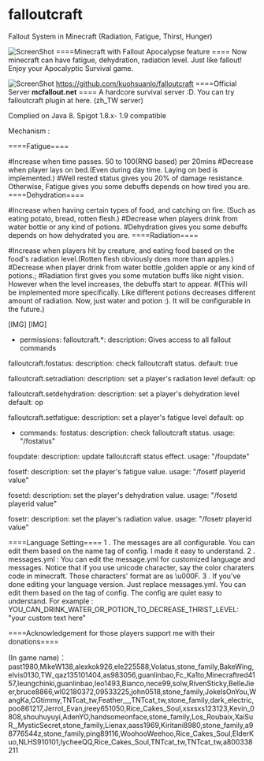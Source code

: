# falloutcraft
Fallout System in Minecraft (Radiation, Fatigue, Thirst, Hunger)

 
![ScreenShot](https://www.spigotmc.org/attachments/foc_logo-png.123360/)
====Minecraft with Fallout Apocalypse feature ====
Now minecraft can have fatigue, dehydration, radiation level. Just like fallout! Enjoy your Apocalyptic Survival game.

![ScreenShot](https://www.spigotmc.org/attachments/plugins-png.118236/)
https://github.com/kuohsuanlo/falloutcraft
====Official Server **mcfallout.net** ====
A hardcore survival server :D. You can try falloutcraft plugin at here. (zh_TW server)

Complied on Java 8.
Spigot 1.8.x- 1.9 compatible


Mechanism :

====Fatigue====

#Increase when time passes. 50 to 100(RNG based) per 20mins
#Decrease when player lays on bed.(Even during day time. Laying on bed is implemented.)
#Well rested status gives you 20% of damage resistance. Otherwise, Fatigue gives you some debuffs depends on how tired you are.
====Dehydration====

#Increase when having certain types of food, and catching on fire. (Such as eating potato, bread, rotten flesh.)
#Decrease when players drink from water bottle or any kind of potions.
#Dehydration gives you some debuffs depends on how dehydrated you are.
====Radiation====

#Increase when players hit by creature, and eating food based on the food's radiation level.(Rotten flesh obviously does more than apples.)
#Decrease when player drink from water bottle ,golden apple or any kind of potions.;
#Radiation first gives you some mutation buffs like night vision. However when the level increases, the debuffs start to appear.
#(This will be implemented more specifically. Like different potions decreases different amount of radiation. Now, just water and potion :). It will be configurable in the future.)

[​IMG]
[​IMG]
* permissions:
falloutcraft.*:
description: Gives access to all fallout commands

falloutcraft.fostatus:
description: check falloutcraft status. default: true

falloutcraft.setradiation:
description: set a player's radiation level default: op

falloutcraft.setdehydration:
description: set a player's dehydration level default: op

falloutcraft.setfatigue:
description: set a player's fatigue level default: op

* commands:
fostatus:
description: check falloutcraft status. usage: "/fostatus"

foupdate:
description: update falloutcraft status effect. usage: "/foupdate"

fosetf:
description: set the player's fatigue value. usage: "/fosetf playerid value"

fosetd:
description: set the player's dehydration value. usage: "/fosetd playerid value"

fosetr:
description: set the player's radiation value. usage: "/fosetr playerid value"



====Language Setting====
1 . The messages are all configurable. You can edit them based on the name tag of config. I made it easy to understand.
2 . messages.yml : You can edit the message.yml for customized language and messages. Notice that if you use unicode character, say the color charaters code in minecraft. Those characters' format are as \u000F.
3 . If you've done editing your language version. Just replace messages.yml. You can edit them based on the tag of config. The config are quiet easy to understand. For example : YOU_CAN_DRINK_WATER_OR_POTION_TO_DECREASE_THRIST_LEVEL: "your custom text here"

====Acknowledgement for those players support me with their donations====

(In game name)：
past1980,MikeW138,alexkok926,ele225588,Volatus,stone_family,BakeWing,elvis0130,TW_qaz135101404,as983056,guanlinbao,Fc_Ka1to,Minecraftred4157,leungchinki,guanlinbao,leo1493,Bianco,nece99,solw,RivenSticky,BelleJieer,bruce8866,wl02180372,09533225,john0518,stone_family,JokeIsOnYou,WangKa,CGtimmy,TNTcat_tw,Feather__,TNTcat_tw,stone_family,dark_electric,poo861217,Jerrol_Evan,jreey651050,Rice_Cakes_Soul,xsxsxs123123,Kevin_0808,shouhuyuyi,AdenYO,handsomeonface,stone_family,Los_Roubaix,XaiSuR_,MysticSecret,stone_family,Lienax,aass1969,Kiritani8980,stone_family,a98776544z,stone_family,ping89116,WoohooWeehoo,Rice_Cakes_Soul,ElderKuo,NLHS910101,lycheeQQ,Rice_Cakes_Soul,TNTcat_tw,TNTcat_tw,a800338211
